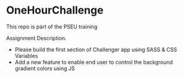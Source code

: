 # OneHourChallenge
This repo is part of the PSEU training

Assignment Description.

- Please build the first section of Challenger app using SASS & CSS Variables
- Add a new feature to enable end user to control the background gradient colors using JS
